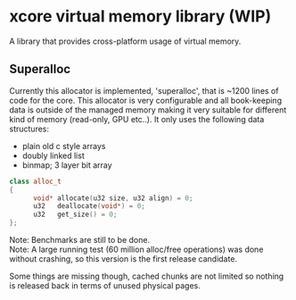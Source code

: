 # xcore virtual memory library (WIP)

A library that provides cross-platform usage of virtual memory.

## Superalloc

Currently this allocator is implemented, 'superalloc', that is ~1200 lines of code for the core.
This allocator is very configurable and all book-keeping data is outside of the managed memory
making it very suitable for different kind of memory (read-only, GPU etc..).
It only uses the following data structures:

* plain old c style arrays
* doubly linked list
* binmap; 3 layer bit array

```cpp
class alloc_t
{
      void* allocate(u32 size, u32 align) = 0;
      u32   deallocate(void*) = 0;
      u32   get_size() = 0;
};
```

Note: Benchmarks are still to be done.  
Note: A large running test (60 million alloc/free operations) was done without crashing, so this 
      version is the first release candidate.

Some things are missing though, cached chunks are not limited so nothing is released back in terms
of unused physical pages.

